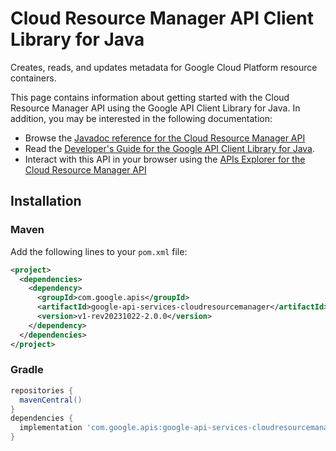 # Cloud Resource Manager API Client Library for Java

Creates, reads, and updates metadata for Google Cloud Platform resource containers.

This page contains information about getting started with the Cloud Resource Manager API
using the Google API Client Library for Java. In addition, you may be interested
in the following documentation:

* Browse the [Javadoc reference for the Cloud Resource Manager API][javadoc]
* Read the [Developer's Guide for the Google API Client Library for Java][google-api-client].
* Interact with this API in your browser using the [APIs Explorer for the Cloud Resource Manager API][api-explorer]

## Installation

### Maven

Add the following lines to your `pom.xml` file:

```xml
<project>
  <dependencies>
    <dependency>
      <groupId>com.google.apis</groupId>
      <artifactId>google-api-services-cloudresourcemanager</artifactId>
      <version>v1-rev20231022-2.0.0</version>
    </dependency>
  </dependencies>
</project>
```

### Gradle

```gradle
repositories {
  mavenCentral()
}
dependencies {
  implementation 'com.google.apis:google-api-services-cloudresourcemanager:v1-rev20231022-2.0.0'
}
```

[javadoc]: https://googleapis.dev/java/google-api-services-cloudresourcemanager/latest/index.html
[google-api-client]: https://github.com/googleapis/google-api-java-client/
[api-explorer]: https://developers.google.com/apis-explorer/#p/cloudresourcemanager/v1/

